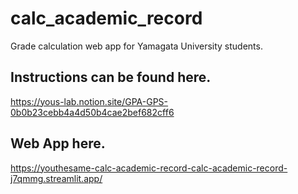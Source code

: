 # calc_academic_record
Grade calculation web app for Yamagata University students.

## Instructions can be found here.
https://yous-lab.notion.site/GPA-GPS-0b0b23cebb4a4d50b4cae2bef682cff6

## Web App here.
https://youthesame-calc-academic-record-calc-academic-record-j7qmmg.streamlit.app/
